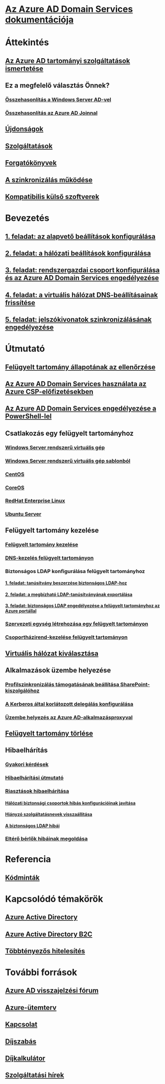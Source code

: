 # [Az Azure AD Domain Services dokumentációja](index.md)

# Áttekintés
## [Az Azure AD tartományi szolgáltatások ismertetése](active-directory-ds-overview.md)
## Ez a megfelelő választás Önnek?
### [Összehasonlítás a Windows Server AD-vel](active-directory-ds-comparison.md)
### [Összehasonlítás az Azure AD Joinnal](active-directory-ds-compare-with-azure-ad-join.md)
## [Újdonságok](https://azure.microsoft.com/updates/?product=active-directory-ds)
## [Szolgáltatások](active-directory-ds-features.md)
## [Forgatókönyvek](active-directory-ds-scenarios.md)
## [A szinkronizálás működése](active-directory-ds-synchronization.md)
## [Kompatibilis külső szoftverek](active-directory-ds-compatible-software.md)

# Bevezetés
## [1. feladat: az alapvető beállítások konfigurálása](active-directory-ds-getting-started.md)
## [2. feladat: a hálózati beállítások konfigurálása](active-directory-ds-getting-started-network.md)
## [3. feladat: rendszergazdai csoport konfigurálása és az Azure AD Domain Services engedélyezése](active-directory-ds-getting-started-admingroup.md)
## [4. feladat: a virtuális hálózat DNS-beállításainak frissítése](active-directory-ds-getting-started-dns.md)
## [5. feladat: jelszókivonatok szinkronizálásának engedélyezése](active-directory-ds-getting-started-password-sync.md)

# Útmutató
## [Felügyelt tartomány állapotának az ellenőrzése](active-directory-ds-check-health.md)
## [Az Azure AD Domain Services használata az Azure CSP-előfizetésekben](active-directory-ds-csp.md)
## [Az Azure AD Domain Services engedélyezése a PowerShell-lel](active-directory-ds-enable-using-powershell.md)
## Csatlakozás egy felügyelt tartományhoz
### [Windows Server rendszerű virtuális gép](active-directory-ds-admin-guide-join-windows-vm-portal.md)
### [Windows Server rendszerű virtuális gép sablonból](active-directory-ds-join-windows-vm-template.md)
### [CentOS](active-directory-ds-join-centos-linux-vm.md)
### [CoreOS](active-directory-ds-join-coreos-linux-vm.md)
### [RedHat Enterprise Linux](active-directory-ds-join-rhel-linux-vm.md)
### [Ubuntu Server](active-directory-ds-join-ubuntu-linux-vm.md)
## Felügyelt tartomány kezelése
### [Felügyelt tartomány kezelése](active-directory-ds-admin-guide-administer-domain.md)
### [DNS-kezelés felügyelt tartományon](active-directory-ds-admin-guide-administer-dns.md)
### Biztonságos LDAP konfigurálása felügyelt tartományhoz
#### [1. feladat: tanúsítvány beszerzése biztonságos LDAP-hoz](active-directory-ds-admin-guide-configure-secure-ldap.md)
#### [2. feladat: a megbízható LDAP-tanúsítványának exportálása](active-directory-ds-admin-guide-configure-secure-ldap-export-pfx.md)
#### [3. feladat: biztonságos LDAP engedélyezése a felügyelt tartományhoz az Azure portállal](active-directory-ds-admin-guide-configure-secure-ldap-enable-ldaps.md)

### [Szervezeti egység létrehozása egy felügyelt tartományon](active-directory-ds-admin-guide-create-ou.md)
### [Csoportházirend-kezelése felügyelt tartományon](active-directory-ds-admin-guide-administer-group-policy.md)
## [Virtuális hálózat kiválasztása](active-directory-ds-networking.md)
## Alkalmazások üzembe helyezése
### [Profilszinkronizálás támogatásának beállítása SharePoint-kiszolgálóhoz](active-directory-ds-enable-sharepoint-profile-sync.md)
### [A Kerberos által korlátozott delegálás konfigurálása](active-directory-ds-enable-kcd.md)
### [Üzembe helyezés az Azure AD-alkalmazásproxyval](active-directory-ds-deploy-azure-app-proxy.md)
## [Felügyelt tartomány törlése](active-directory-ds-disable-aadds.md)
## Hibaelhárítás
### [Gyakori kérdések](active-directory-ds-faqs.md)
### [Hibaelhárítási útmutató](active-directory-ds-troubleshooting.md)
### [Riasztások hibaelhárítása](active-directory-ds-troubleshoot-alerts.md)
#### [Hálózati biztonsági csoportok hibás konfigurációinak javítása](active-directory-ds-troubleshoot-nsg.md)
#### [Hiányzó szolgáltatásnevek visszaállítása](active-directory-ds-troubleshoot-service-principals.md)
#### [A biztonságos LDAP hibái](active-directory-ds-troubleshoot-ldaps.md)
### [Eltérő bérlők hibáinak megoldása](active-directory-ds-mismatched-tenant-error.md)


# Referencia
## [Kódminták](https://azure.microsoft.com/resources/samples/?service=active-directory)

# Kapcsolódó témakörök
## [Azure Active Directory](../active-directory/active-directory-whatis.md)
## [Azure Active Directory B2C](../active-directory-b2c/active-directory-b2c-overview.md)
## [Többtényezős hitelesítés](../active-directory/authentication/multi-factor-authentication.md)

# További források
## [Azure AD visszajelzési fórum](https://feedback.azure.com/forums/169401-azure-active-directory)
## [Azure-ütemterv](https://azure.microsoft.com/roadmap/?category=security-identity)
## [Kapcsolat](active-directory-ds-contact-us.md)
## [Díjszabás](https://azure.microsoft.com/pricing/details/active-directory-ds/)
## [Díjkalkulátor](https://azure.microsoft.com/pricing/calculator/)
## [Szolgáltatási hírek](https://azure.microsoft.com/updates/?product=active-directory-ds)
